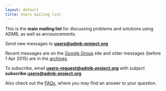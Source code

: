 ```yaml
---
layout: default
title: Users mailing list
---
```

This is the **main mailing list** for discussing problems and solutions using ADMB, as well as announcements.

Send new messages to **users@admb-project.org**

Recent messages are on the [Google Group](https://groups.google.com/a/admb-project.org/d/forum/users) site and older messages (before 1 Apr 2015) are in the [archives](http://lists.admb-project.org/pipermail/users/).

To subscribe, email **users-request@admb-project.org** with subject **subscribe users@admb-project.org**

Also check out the [FAQs](/docs/faq), where you may find an answer to your question.
